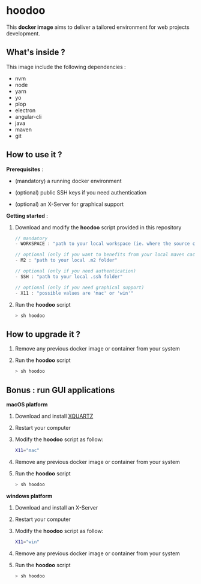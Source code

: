# hoodoo

This **docker image** aims to deliver a tailored environment for web projects development.  

## What's inside ?

This image include the following dependencies :

- nvm
- node
- yarn
- yo
- plop
- electron
- angular-cli
- java
- maven
- git

## How to use it ?

**Prerequisites** :   

- (mandatory) a running docker environment   

- (optional) public SSH keys if you need authentication

- (optional) an X-Server for graphical support

**Getting started** :   

1. Download and modify the **hoodoo** script provided in this repository   

   ```javascript
   // mandatory
   - WORKSPACE : "path to your local workspace (ie. where the source code of your web projects resides)"

   // optional (only if you want to benefits from your local maven cache)
   - M2 : "path to your local .m2 folder"

   // optional (only if you need authentication)
   - SSH : "path to your local .ssh folder"

   // optional (only if you need graphical support)
   - X11 : "possible values are 'mac' or 'win'"
   ```

2. Run the **hoodoo** script   

   ```bash
   > sh hoodoo
   ```

## How to upgrade it ?

1. Remove any previous docker image or container from your system  

2. Run the **hoodoo** script   

   ```bash
   > sh hoodoo
   ```  

## Bonus : run GUI applications

**macOS platform**   

1. Download and install [XQUARTZ](https://www.xquartz.org/)   

2. Restart your computer   

3. Modify the **hoodoo** script as follow:

   ```bash
   X11="mac"
   ```
4. Remove any previous docker image or container from your system   

5. Run the **hoodoo** script   

   ```bash
   > sh hoodoo
   ```  

**windows platform**   

1. Download and install an X-Server   

2. Restart your computer   

3. Modify the **hoodoo** script as follow:

   ```bash
   X11="win"
   ```
4. Remove any previous docker image or container from your system   

5. Run the **hoodoo** script   

   ```bash
   > sh hoodoo
   ```  
